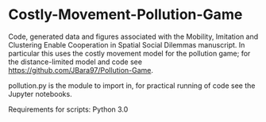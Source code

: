 # Costly-Movement-Pollution-Game

Code, generated data and figures associated with the Mobility, Imitation and Clustering Enable Cooperation in Spatial Social Dilemmas manuscript. In particular this uses the costly movement model for the pollution game; for the distance-limited model and code see https://github.com/JBara97/Pollution-Game.

pollution.py is the module to import in, for practical running of code see the Jupyter notebooks.

Requirements for scripts: Python 3.0
